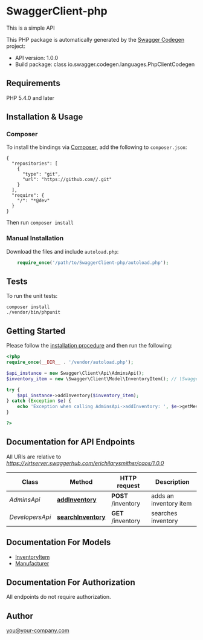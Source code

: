 # SwaggerClient-php
This is a simple API

This PHP package is automatically generated by the [Swagger Codegen](https://github.com/swagger-api/swagger-codegen) project:

- API version: 1.0.0
- Build package: class io.swagger.codegen.languages.PhpClientCodegen

## Requirements

PHP 5.4.0 and later

## Installation & Usage
### Composer

To install the bindings via [Composer](http://getcomposer.org/), add the following to `composer.json`:

```
{
  "repositories": [
    {
      "type": "git",
      "url": "https://github.com//.git"
    }
  ],
  "require": {
    "/": "*@dev"
  }
}
```

Then run `composer install`

### Manual Installation

Download the files and include `autoload.php`:

```php
    require_once('/path/to/SwaggerClient-php/autoload.php');
```

## Tests

To run the unit tests:

```
composer install
./vendor/bin/phpunit
```

## Getting Started

Please follow the [installation procedure](#installation--usage) and then run the following:

```php
<?php
require_once(__DIR__ . '/vendor/autoload.php');

$api_instance = new Swagger\Client\Api\AdminsApi();
$inventory_item = new \Swagger\Client\Model\InventoryItem(); // \Swagger\Client\Model\InventoryItem | Inventory item to add

try {
    $api_instance->addInventory($inventory_item);
} catch (Exception $e) {
    echo 'Exception when calling AdminsApi->addInventory: ', $e->getMessage(), PHP_EOL;
}

?>
```

## Documentation for API Endpoints

All URIs are relative to *https://virtserver.swaggerhub.com/erichilarysmithsr/caos/1.0.0*

Class | Method | HTTP request | Description
------------ | ------------- | ------------- | -------------
*AdminsApi* | [**addInventory**](docs/Api/AdminsApi.md#addinventory) | **POST** /inventory | adds an inventory item
*DevelopersApi* | [**searchInventory**](docs/Api/DevelopersApi.md#searchinventory) | **GET** /inventory | searches inventory


## Documentation For Models

 - [InventoryItem](docs/Model/InventoryItem.md)
 - [Manufacturer](docs/Model/Manufacturer.md)


## Documentation For Authorization

 All endpoints do not require authorization.


## Author

you@your-company.com


